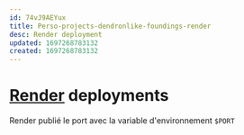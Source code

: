```yaml
---
id: 74vJ9AEYux
title: Perso-projects-dendronlike-foundings-render
desc: Render deployment
updated: 1697268783132
created: 1697268783132
---
```

# [Render](http://Reynders.com) deployments
Render publié le port avec la variable  d'environnement `$PORT`
